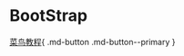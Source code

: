 # BootStrap

[菜鸟教程](https://www.runoob.com/bootstrap4/bootstrap4-tutorial.html){ .md-button .md-button--primary }
